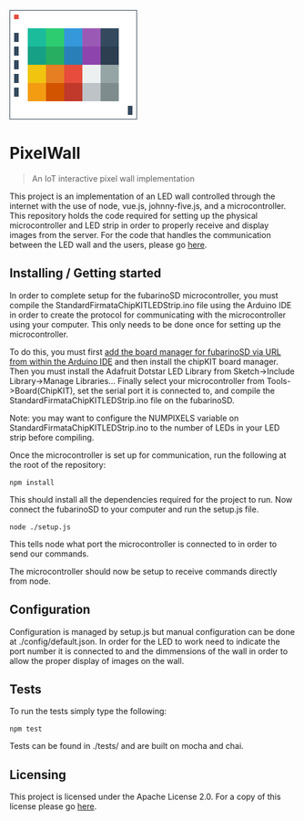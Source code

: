 ![Pixel Wall Logo](./public/img/PixelWallLogo.png)

# PixelWall
> An IoT interactive pixel wall implementation

This project is an implementation of an LED wall controlled through the internet with the use of node, vue.js, johnny-five.js, and a microcontroller. This repository holds the code required for setting up the physical microcontroller and LED strip in order to properly receive and display images from the server. For the code that handles the communication between the LED wall and the users, please go [here](https://github.com/RutgersUniversityVirtualWorlds/pixelserver).

## Installing / Getting started

In order to complete setup for the fubarinoSD microcontroller, you must compile the StandardFirmataChipKITLEDStrip.ino file using the Arduino IDE in order to create the protocol for communicating with the microcontroller using your computer. This only needs to be done once for setting up the microcontroller.

To do this, you must first [add the board manager for fubarinoSD via URL from within the Arduino IDE](http://chipkit.net/wiki/index.php?title=ChipKIT_core) and then install the chipKIT board manager. Then you must install the Adafruit Dotstar LED Library from Sketch->Include Library->Manage Libraries... Finally select your microcontroller from Tools->Board(ChipKIT), set the serial port it is connected to, and compile the StandardFirmataChipKITLEDStrip.ino file on the fubarinoSD.

Note: you may want to configure the NUMPIXELS variable on StandardFirmataChipKITLEDStrip.ino to the number of LEDs in your LED strip before compiling.

Once the microcontroller is set up for communication, run the following at the root of the repository:

```shell
npm install 
```

This should install all the dependencies required for the project to run.
Now connect the fubarinoSD to your computer and run the setup.js file.

```shell
node ./setup.js
```

This tells node what port the microcontroller is connected to in order to send our commands.

The microcontroller should now be setup to receive commands directly from node.


## Configuration

Configuration is managed by setup.js but manual configuration can be done at ./config/default.json.
In order for the LED to work need to indicate the port number it is connected to and the dimmensions of the wall in order to allow the proper display of images on the wall.

## Tests

To run the tests simply type the following:

```
npm test
```
Tests can be found in ./tests/ and are built on mocha and chai.

## Licensing

This project is licensed under the Apache License 2.0.
For a copy of this license please go [here](https://www.apache.org/licenses/LICENSE-2.0.html).
